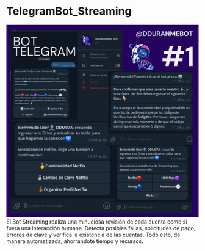 # TelegramBot_Streaming 
<img src="Moodboard.png" alt="Logo Bot" width="800"/>
El Bot Streaming realiza una minuciosa revisión de cada cuenta como si fuera una interacción humana. Detecta posibles fallas, solicitudes de pago, errores de clave y verifica la existencia de las cuentas. Todo esto, de manera automatizada, ahorrándote tiempo y recursos. 



